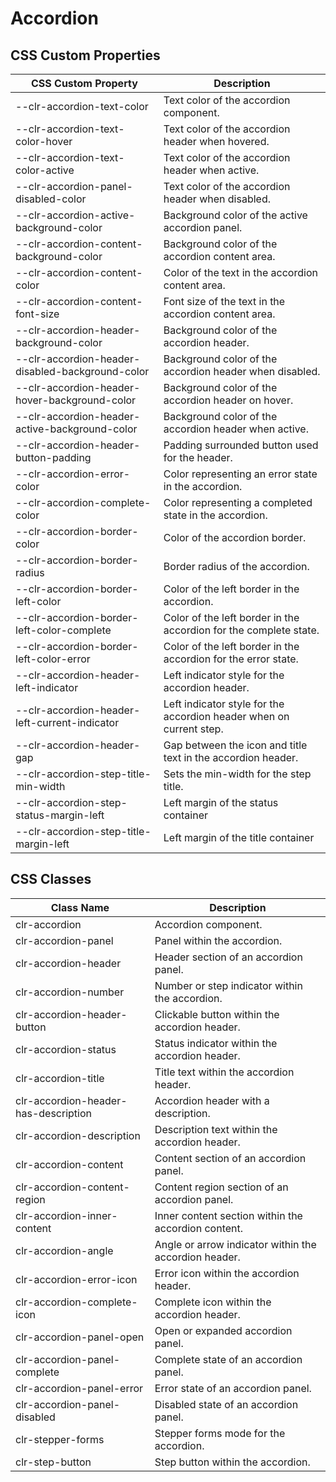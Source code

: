 # Accordion

## CSS Custom Properties

| CSS Custom Property                              | Description                                                         |
| ------------------------------------------------ | ------------------------------------------------------------------- |
| --clr-accordion-text-color                       | Text color of the accordion component.                              |
| --clr-accordion-text-color-hover                 | Text color of the accordion header when hovered.                    |
| --clr-accordion-text-color-active                | Text color of the accordion header when active.                     |
| --clr-accordion-panel-disabled-color             | Text color of the accordion header when disabled.                   |
| --clr-accordion-active-background-color          | Background color of the active accordion panel.                     |
| --clr-accordion-content-background-color         | Background color of the accordion content area.                     |
| --clr-accordion-content-color                    | Color of the text in the accordion content area.                    |
| --clr-accordion-content-font-size                | Font size of the text in the accordion content area.                |
| --clr-accordion-header-background-color          | Background color of the accordion header.                           |
| --clr-accordion-header-disabled-background-color | Background color of the accordion header when disabled.             |
| --clr-accordion-header-hover-background-color    | Background color of the accordion header on hover.                  |
| --clr-accordion-header-active-background-color   | Background color of the accordion header when active.               |
| --clr-accordion-header-button-padding            | Padding surrounded button used for the header.                      |
| --clr-accordion-error-color                      | Color representing an error state in the accordion.                 |
| --clr-accordion-complete-color                   | Color representing a completed state in the accordion.              |
| --clr-accordion-border-color                     | Color of the accordion border.                                      |
| --clr-accordion-border-radius                    | Border radius of the accordion.                                     |
| --clr-accordion-border-left-color                | Color of the left border in the accordion.                          |
| --clr-accordion-border-left-color-complete       | Color of the left border in the accordion for the complete state.   |
| --clr-accordion-border-left-color-error          | Color of the left border in the accordion for the error state.      |
| --clr-accordion-header-left-indicator            | Left indicator style for the accordion header.                      |
| --clr-accordion-header-left-current-indicator    | Left indicator style for the accordion header when on current step. |
| --clr-accordion-header-gap                       | Gap between the icon and title text in the accordion header.        |
| --clr-accordion-step-title-min-width             | Sets the min-width for the step title.                              |
| --clr-accordion-step-status-margin-left          | Left margin of the status container                                 |
| --clr-accordion-step-title-margin-left           | Left margin of the title container                                  |

## CSS Classes

| Class Name                           | Description                                           |
| ------------------------------------ | ----------------------------------------------------- |
| clr-accordion                        | Accordion component.                                  |
| clr-accordion-panel                  | Panel within the accordion.                           |
| clr-accordion-header                 | Header section of an accordion panel.                 |
| clr-accordion-number                 | Number or step indicator within the accordion.        |
| clr-accordion-header-button          | Clickable button within the accordion header.         |
| clr-accordion-status                 | Status indicator within the accordion header.         |
| clr-accordion-title                  | Title text within the accordion header.               |
| clr-accordion-header-has-description | Accordion header with a description.                  |
| clr-accordion-description            | Description text within the accordion header.         |
| clr-accordion-content                | Content section of an accordion panel.                |
| clr-accordion-content-region         | Content region section of an accordion panel.         |
| clr-accordion-inner-content          | Inner content section within the accordion content.   |
| clr-accordion-angle                  | Angle or arrow indicator within the accordion header. |
| clr-accordion-error-icon             | Error icon within the accordion header.               |
| clr-accordion-complete-icon          | Complete icon within the accordion header.            |
| clr-accordion-panel-open             | Open or expanded accordion panel.                     |
| clr-accordion-panel-complete         | Complete state of an accordion panel.                 |
| clr-accordion-panel-error            | Error state of an accordion panel.                    |
| clr-accordion-panel-disabled         | Disabled state of an accordion panel.                 |
| clr-stepper-forms                    | Stepper forms mode for the accordion.                 |
| clr-step-button                      | Step button within the accordion.                     |

